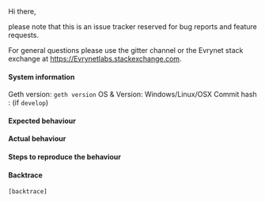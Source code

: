 Hi there,

please note that this is an issue tracker reserved for bug reports and feature requests.

For general questions please use the gitter channel or the Evrynet stack exchange at https://Evrynetlabs.stackexchange.com.

#### System information

Geth version: `geth version`
OS & Version: Windows/Linux/OSX
Commit hash : (if `develop`)

#### Expected behaviour


#### Actual behaviour


#### Steps to reproduce the behaviour


#### Backtrace

````
[backtrace]
````
